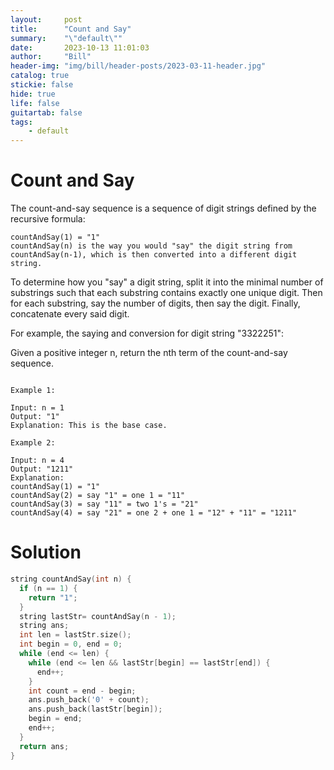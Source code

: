 ```yaml
---
layout:     post
title:      "Count and Say"
summary:    "\"default\""
date:       2023-10-13 11:01:03
author:     "Bill"
header-img: "img/bill/header-posts/2023-03-11-header.jpg"
catalog: true
stickie: false
hide: true
life: false
guitartab: false
tags:
    - default
---
```


# Count and Say


The count-and-say sequence is a sequence of digit strings defined by the recursive formula:

    countAndSay(1) = "1"
    countAndSay(n) is the way you would "say" the digit string from countAndSay(n-1), which is then converted into a different digit string.

To determine how you "say" a digit string, split it into the minimal number of substrings such that each substring contains exactly one unique digit. Then for each substring, say the number of digits, then say the digit. Finally, concatenate every said digit.

For example, the saying and conversion for digit string "3322251":

Given a positive integer n, return the nth term of the count-and-say sequence.

```

Example 1:

Input: n = 1
Output: "1"
Explanation: This is the base case.

Example 2:

Input: n = 4
Output: "1211"
Explanation:
countAndSay(1) = "1"
countAndSay(2) = say "1" = one 1 = "11"
countAndSay(3) = say "11" = two 1's = "21"
countAndSay(4) = say "21" = one 2 + one 1 = "12" + "11" = "1211"
```

# Solution

```c++
string countAndSay(int n) {
  if (n == 1) {
    return "1";
  }
  string lastStr= countAndSay(n - 1);
  string ans;
  int len = lastStr.size();
  int begin = 0, end = 0;
  while (end <= len) {
    while (end <= len && lastStr[begin] == lastStr[end]) {
      end++;
    }
    int count = end - begin;
    ans.push_back('0' + count);
    ans.push_back(lastStr[begin]);
    begin = end;
    end++;
  }
  return ans;
}
```
